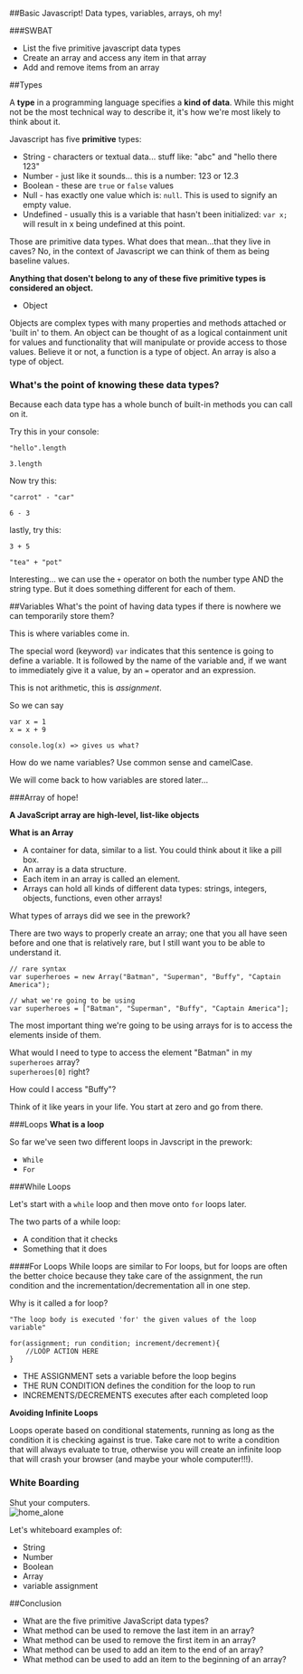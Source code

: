 ##Basic Javascript! Data types, variables, arrays, oh my!

###SWBAT
* List the five primitive javascript data types
* Create an array and access any item in that array
* Add and remove items from an array


##Types

A **type** in a programming language specifies a **kind of data**. While this might not be the most technical way to describe it, it's how we're most likely to think about it. 

Javascript has five **primitive** types:

* String - characters or textual data... stuff like:  "abc" and "hello there 123"
* Number - just like it sounds... this is a number: 123 or 12.3
* Boolean - these are `true` or `false` values
* Null - has exactly one value which is: `null`. This is used to signify an empty value. 
* Undefined - usually this is a variable that hasn't been initialized: `var x;` will result in x being undefined at this point.  


Those are primitive data types. What does that mean...that they live in caves? No, in the context of Javascript we can think of them as being baseline values.


**Anything that dosen't belong to any of these five primitive types is considered an object.**

* Object

Objects are complex types with many properties and methods attached or 'built in' to them. An object can be thought of as a logical containment unit for values and functionality that will manipulate or provide access to those values. Believe it or not, a function is a type of object. An array is also a type of object.


### What's the point of knowing these data types?

Because each data type has a whole bunch of built-in methods you can call on it. 

Try this in your console:
```
"hello".length

3.length
```

Now try this:
```
"carrot" - "car"

6 - 3
```

lastly, try this:
```
3 + 5

"tea" + "pot"
```

Interesting... we can use the `+` operator on both the number type AND the string type. But it does something different for each of them.


##Variables
What's the point of having data types if there is nowhere we can temporarily store them?

This is where variables come in.

The special word (keyword) `var` indicates that this sentence is going to define a variable. It is followed by the name of the variable and, if we want to immediately give it a value, by an `=` operator and an expression.

This is not arithmetic, this is *assignment*.

So we can say 
```
var x = 1
x = x + 9

console.log(x) => gives us what?
```

How do we name variables? Use common sense and camelCase.

We will come back to how variables are stored later...

###Array of hope!

**A JavaScript array are high-level, list-like objects**

**What is an Array**

*    A container for data, similar to a list. You could think about it like a pill box.
*    An array is a data structure.
*    Each item in an array is called an element.
*    Arrays can hold all kinds of different data types: strings, integers, objects, functions, even other arrays!

What types of arrays did we see in the prework?

There are two ways to properly create an array; one that you all have seen before and one that is relatively rare, but I still want you to be able to understand it.

```
// rare syntax
var superheroes = new Array("Batman", "Superman", "Buffy", "Captain America");

// what we're going to be using
var superheroes = ["Batman", "Superman", "Buffy", "Captain America"];

```

The most important thing we're going to be using arrays for is to access the elements inside of them.

What would I need to type to access the element "Batman" in my `superheroes` array?   
`superheroes[0]` right?

How could I access "Buffy"?

Think of it like years in your life. You start at zero and go from there. 

###Loops
**What is a loop** 

So far we've seen two different loops in Javscript in the prework:

* `While`
* `For`

###While Loops

Let's start with a `while` loop and then move onto `for` loops later.

The two parts of a while loop:  

*  A condition that it checks
*  Something that it does

####For Loops
While loops are similar to For loops, but for loops are often the better choice because they take care of the assignment, the run condition and the incrementation/decrementation all in one step.

Why is it called a for loop? 

	"The loop body is executed 'for' the given values of the loop variable"

```
for(assignment; run condition; increment/decrement){
    //LOOP ACTION HERE
}
```

* THE ASSIGNMENT sets a variable before the loop begins
* THE RUN CONDITION defines the condition for the loop to run
* INCREMENTS/DECREMENTS executes after each completed loop  

**Avoiding Infinite Loops**

Loops operate based on conditional statements, running as long as the condition it is checking against is true. Take care not to write a condition that will always evaluate to true, otherwise you will create an infinite loop that will crash your browser (and maybe your whole computer!!!).

### White Boarding

Shut your computers.  
![home_alone](https://media0.giphy.com/media/d2ZjBlsQa5dWO45a/200.gif)

Let's whiteboard examples of:

* String
* Number
* Boolean
* Array
* variable assignment

##Conclusion

* What are the five primitive JavaScript data types?
* What method can be used to remove the last item in an array?
* What method can be used to remove the first item in an array?
* What method can be used to add an item to the end of an array?
* What method can be used to add an item to the beginning of an array?
